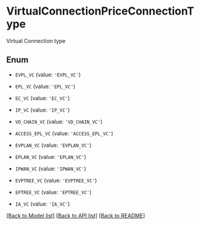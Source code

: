 # VirtualConnectionPriceConnectionType

Virtual Connection type

## Enum

* `EVPL_VC` (value: `'EVPL_VC'`)

* `EPL_VC` (value: `'EPL_VC'`)

* `EC_VC` (value: `'EC_VC'`)

* `IP_VC` (value: `'IP_VC'`)

* `VD_CHAIN_VC` (value: `'VD_CHAIN_VC'`)

* `ACCESS_EPL_VC` (value: `'ACCESS_EPL_VC'`)

* `EVPLAN_VC` (value: `'EVPLAN_VC'`)

* `EPLAN_VC` (value: `'EPLAN_VC'`)

* `IPWAN_VC` (value: `'IPWAN_VC'`)

* `EVPTREE_VC` (value: `'EVPTREE_VC'`)

* `EPTREE_VC` (value: `'EPTREE_VC'`)

* `IA_VC` (value: `'IA_VC'`)

[[Back to Model list]](../README.md#documentation-for-models) [[Back to API list]](../README.md#documentation-for-api-endpoints) [[Back to README]](../README.md)



